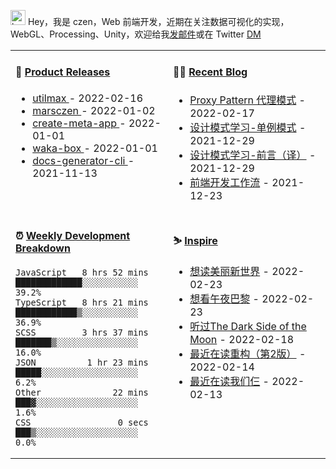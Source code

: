 
<img src="https://github.com/marsczen/marsczen/blob/master/octocat.gif" alt="hey" width="24"> Hey，我是 czen，Web 前端开发，近期在关注数据可视化的实现，WebGL、Processing、Unity，欢迎给我[发邮件](mailto:pealstyle@gmail.com)或在 Twitter [DM](https://twitter.com/ac_czen)

<table width="800px">
<tr>
<td valign="top" width="50%">

#### 🌾 <a href="https://github.com/marsczen/marsczen/blob/master/releases.md" target="_blank">Product Releases</a>

<!-- recent_releases starts -->
* <a href='https://github.com/marsczen/utilmax/releases/tag/v1.1.0' target='_blank'>utilmax </a> - 2022-02-16
* <a href='https://github.com/marsczen/marsczen/releases/tag/v0.0.1' target='_blank'>marsczen </a> - 2022-01-02
* <a href='https://github.com/marsczen/create-meta-app/releases/tag/v0.0.4' target='_blank'>create-meta-app </a> - 2022-01-01
* <a href='https://github.com/marsczen/waka-box/releases/tag/v3.0.1' target='_blank'>waka-box </a> - 2022-01-01
* <a href='https://github.com/marsczen/docs-generator-cli/releases/tag/v0.1.0' target='_blank'>docs-generator-cli </a> - 2021-11-13
<!-- recent_releases ends -->

</td>
<td valign="top" width="50%">

#### 🧗‍♂️ <a href="https://github.com/marsczen/blog/issues" target="_blank">Recent Blog</a>

<!-- blog starts -->
* <a href='https://www.github.com/marsczen/blog/issues/4' target='_blank'>Proxy Pattern 代理模式</a> - 2022-02-17
* <a href='https://www.github.com/marsczen/blog/issues/3' target='_blank'>设计模式学习-单例模式</a> - 2021-12-29
* <a href='https://www.github.com/marsczen/blog/issues/2' target='_blank'>设计模式学习-前言（译）</a> - 2021-12-29
* <a href='https://www.github.com/marsczen/blog/issues/1' target='_blank'>前端开发工作流</a> - 2021-12-23
<!-- blog ends -->

</td>
</tr>
<tr>
<td valign="top" width="50%">

#### ⏰  <a href="https://gist.github.com/marsczen/0c39a3e7b4a372c6cff4a8714271308c" target="_blank">Weekly Development Breakdown</a>

<!-- code_time starts -->

```text
JavaScript   8 hrs 52 mins  █████████████░░░░░░░░░░░  39.2%
TypeScript   8 hrs 21 mins  ████████████▒░░░░░░░░░░░  36.9%
SCSS         3 hrs 37 mins  ███████▒░░░░░░░░░░░░░░░░  16.0%
JSON          1 hr 23 mins  █████░░░░░░░░░░░░░░░░░░░   6.2%
Other              22 mins  ███▓░░░░░░░░░░░░░░░░░░░░   1.6%
CSS                 0 secs  ███▒░░░░░░░░░░░░░░░░░░░░   0.0%
```

<!-- code_time ends -->

</td>
<td valign="top" width="50%">

#### ⛷️ <a href="https://www.douban.com/people/yushangyuzui/" target="_blank">Inspire</a>

<!-- douban starts -->
* <a href='https://book.douban.com/subject/27002046/' target='_blank'>想读美丽新世界</a> - 2022-02-23
* <a href='http://movie.douban.com/subject/4319218/' target='_blank'>想看午夜巴黎</a> - 2022-02-23
* <a href='https://music.douban.com/subject/1395685/' target='_blank'>听过The Dark Side of the Moon</a> - 2022-02-18
* <a href='https://book.douban.com/subject/30468597/' target='_blank'>最近在读重构（第2版）</a> - 2022-02-14
* <a href='https://book.douban.com/subject/1023045/' target='_blank'>最近在读我们仨</a> - 2022-02-13
<!-- douban ends -->

</td>
  </tr>
  </table>
